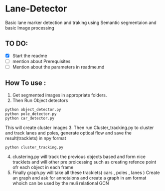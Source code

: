 # Lane-Detector
Basic lane marker detection and traking using Semantic segmentaion and basic Image processing
## TO DO:
- [x] Start the readme
- [ ] mention about Prerequisites
- [ ] Mention about the parameters in readme.md

## How To use :
1. Get segmented images in appropriate folders.
2. Then Run Object detectors
```
python object_detector.py
python pole_detector.py
python car_detector.py
```
This will create cluster images
3. Then run Cluster_tracking.py to cluster and track lanes and poles, generate optical flow and save the result(tracklets) in npy format
```
python cluster_tracking.py
```
4. clustering.py will track the previous objects based and form nice tracklets and will other pre proicessing such as creating refence point ofr each object in each frame
5. Finally graph.py will take all these tracklets( cars , poles , lanes ) Create an graph and ask for annotaions and create a graph in am format whoich can be used by the muli relational GCN
